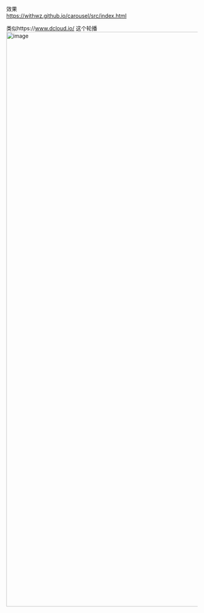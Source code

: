 效果<br />
https://withwz.github.io/carousel/src/index.html

类似https://www.dcloud.io/ 这个轮播
<img width="1512" alt="image" src="https://github.com/user-attachments/assets/67ff75fd-2666-47cf-a4fd-123980fd9f63">
